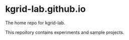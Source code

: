# kgrid-lab.github.io
The home repo for kgrid-lab.

This repoitory contains experiments and sample projects.
